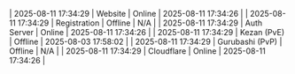 | 2025-08-11 17:34:29 | Website | Online | 2025-08-11 17:34:26 |
| 2025-08-11 17:34:29 | Registration | Offline | N/A |
| 2025-08-11 17:34:29 | Auth Server | Online | 2025-08-11 17:34:26 |
| 2025-08-11 17:34:29 | Kezan (PvE) | Offline | 2025-08-03 17:58:02 |
| 2025-08-11 17:34:29 | Gurubashi (PvP) | Offline | N/A |
| 2025-08-11 17:34:29 | Cloudflare | Online | 2025-08-11 17:34:26 |
